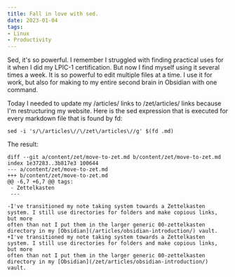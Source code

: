```yaml
---
title: Fall in love with sed. 
date: 2023-01-04
tags:
- Linux
- Productivity
---
```


Sed, it's so powerful. I remember I struggled with finding practical uses for it when I did my LPIC-1 certification. But now I find myself using it several times a week. It is so powerful to edit multiple files at a time. I use it for work, but also for making to my entire second brain in Obsidian with one command. 

Today I needed to update my /articles/ links to /zet/articles/ links because I'm restructuring my website. Here is the sed expression that is executed for every markdown file that is found by fd:

```
sed -i 's/\/articles\//\/zet\/articles\//g' $(fd .md)
```

The result:
```
diff --git a/content/zet/move-to-zet.md b/content/zet/move-to-zet.md
index 1e37283..3b817e3 100644
--- a/content/zet/move-to-zet.md
+++ b/content/zet/move-to-zet.md
@@ -6,7 +6,7 @@ tags:
 - Zettelkasten
 ---

-I've transitioned my note taking system towards a Zettelkasten system. I still use directories for folders and make copious links, but more
often than not I put them in the larger generic 00-zettelkasten directory in my [Obsidian](/articles/obsidian-introduction/) vault.
+I've transitioned my note taking system towards a Zettelkasten system. I still use directories for folders and make copious links, but more
often than not I put them in the larger generic 00-zettelkasten directory in my [Obsidian](/zet/articles/obsidian-introduction/) vault.


```
